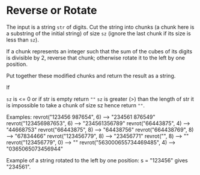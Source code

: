 # Reverse or Rotate

The input is a string `str` of digits. Cut the string into chunks (a chunk here is a substring of the initial string) of size `sz` (ignore the last chunk if its size is less than `sz`).

If a chunk represents an integer such that the sum of the cubes of its digits is divisible by 2, reverse that chunk;
otherwise rotate it to the left by one position.

Put together these modified chunks and return the result as a string.

If

`sz` is <= 0 or if str is empty return `""`
`sz` is greater (>) than the length of str it is impossible to take a chunk of size sz hence return `""`.

Examples:
revrot("123456 987654", 6) --> "234561 876549"
revrot("123456987653", 6) --> "234561356789"
revrot("66443875", 4) --> "44668753"
revrot("66443875", 8) --> "64438756"
revrot("664438769", 8) --> "67834466"
revrot("123456779", 8) --> "23456771"
revrot("", 8) --> ""
revrot("123456779", 0) --> "" 
revrot("563000655734469485", 4) --> "0365065073456944"

Example of a string rotated to the left by one position:
s = "123456" gives "234561".
